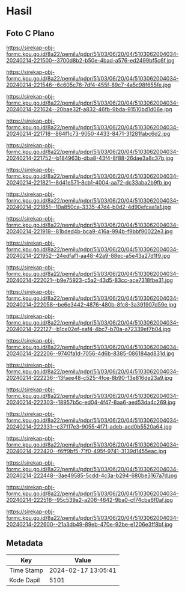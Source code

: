# Hasil

## Foto C Plano

https://sirekap-obj-formc.kpu.go.id/8a22/pemilu/pdpr/51/03/06/20/04/5103062004034-20240214-221500--3700d8b2-b50e-4bad-a576-ed2499bf5c6f.jpg

https://sirekap-obj-formc.kpu.go.id/8a22/pemilu/pdpr/51/03/06/20/04/5103062004034-20240214-221546--6c605c76-7df4-455f-89c7-4a5c98f655fe.jpg

https://sirekap-obj-formc.kpu.go.id/8a22/pemilu/pdpr/51/03/06/20/04/5103062004034-20240214-221624--20bae32f-a832-46fb-9bda-91510bd1d06e.jpg

https://sirekap-obj-formc.kpu.go.id/8a22/pemilu/pdpr/51/03/06/20/04/5103062004034-20240214-221718--864f1c73-9050-4433-8471-31281fabc6d2.jpg

https://sirekap-obj-formc.kpu.go.id/8a22/pemilu/pdpr/51/03/06/20/04/5103062004034-20240214-221752--b184963b-dba8-43f4-8f88-26dae3a8c37b.jpg

https://sirekap-obj-formc.kpu.go.id/8a22/pemilu/pdpr/51/03/06/20/04/5103062004034-20240214-221821--8d41e571-8cb1-4004-aa72-dc33aba2b9fb.jpg

https://sirekap-obj-formc.kpu.go.id/8a22/pemilu/pdpr/51/03/06/20/04/5103062004034-20240214-221851--10a850ca-3335-47d4-b0d2-4d90efcaa1a1.jpg

https://sirekap-obj-formc.kpu.go.id/8a22/pemilu/pdpr/51/03/06/20/04/5103062004034-20240214-221918--81bded4b-bca9-416a-994b-f9bbf90022e3.jpg

https://sirekap-obj-formc.kpu.go.id/8a22/pemilu/pdpr/51/03/06/20/04/5103062004034-20240214-221952--24edfaf1-aa48-42a9-88ec-a5e43a27d1f9.jpg

https://sirekap-obj-formc.kpu.go.id/8a22/pemilu/pdpr/51/03/06/20/04/5103062004034-20240214-222021--b9e75923-c5a2-43d5-83cc-ace7318fbe31.jpg

https://sirekap-obj-formc.kpu.go.id/8a22/pemilu/pdpr/51/03/06/20/04/5103062004034-20240214-222058--be6e3442-4876-480b-8fc8-3a391907d59e.jpg

https://sirekap-obj-formc.kpu.go.id/8a22/pemilu/pdpr/51/03/06/20/04/5103062004034-20240214-222127--b1ce02ef-eaf4-4bc7-b70a-a72339ef7b04.jpg

https://sirekap-obj-formc.kpu.go.id/8a22/pemilu/pdpr/51/03/06/20/04/5103062004034-20240214-222206--9740fa1d-7056-4d6b-8385-086184ad831d.jpg

https://sirekap-obj-formc.kpu.go.id/8a22/pemilu/pdpr/51/03/06/20/04/5103062004034-20240214-222236--13faee48-c525-4fce-8b90-13e816de23a9.jpg

https://sirekap-obj-formc.kpu.go.id/8a22/pemilu/pdpr/51/03/06/20/04/5103062004034-20240214-222303--18957b5c-ed04-4f47-8aa6-aed53da4c269.jpg

https://sirekap-obj-formc.kpu.go.id/8a22/pemilu/pdpr/51/03/06/20/04/5103062004034-20240214-222331--c37117e3-9055-4f71-adeb-acd0b5520a64.jpg

https://sirekap-obj-formc.kpu.go.id/8a22/pemilu/pdpr/51/03/06/20/04/5103062004034-20240214-222420--f6ff9bf5-71f0-495f-9741-3139d1455eac.jpg

https://sirekap-obj-formc.kpu.go.id/8a22/pemilu/pdpr/51/03/06/20/04/5103062004034-20240214-222448--3ae49585-5cdd-4c3a-b294-680be3167a7d.jpg

https://sirekap-obj-formc.kpu.go.id/8a22/pemilu/pdpr/51/03/06/20/04/5103062004034-20240214-222516--95c539a2-a206-4642-9ba0-cf74cba6f0af.jpg

https://sirekap-obj-formc.kpu.go.id/8a22/pemilu/pdpr/51/03/06/20/04/5103062004034-20240214-222600--21a3db49-89eb-470e-92be-e1206e3ff8bf.jpg


## Metadata

| Key        | Value               |
| ---------- | ------------------- |
| Time Stamp | 2024-02-17 13:05:41 |
| Kode Dapil | 5101                |



